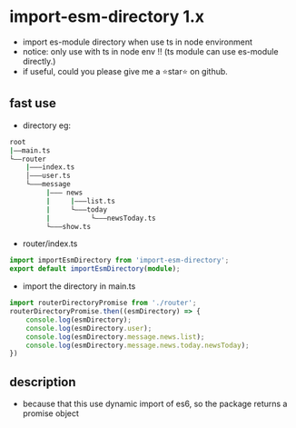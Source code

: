 # import-esm-directory 1.x

* import es-module directory when use ts in node environment
* notice: only use with ts in node env !! (ts module can use es-module directly.)
* if useful, could you please give me a ⭐️star⭐ on github.

## fast use

* directory eg:

```bash
root
|——main.ts
└——router
    |———index.ts
    │———user.ts
    └———message
         |——— news
         |     |———list.ts
         |     └———today
         |          └———newsToday.ts
         └———show.ts
```

* router/index.ts

```ts
import importEsmDirectory from 'import-esm-directory';
export default importEsmDirectory(module);
```

* import the directory in main.ts

```ts
import routerDirectoryPromise from './router';
routerDirectoryPromise.then((esmDirectory) => {
    console.log(esmDirectory);
    console.log(esmDirectory.user);
    console.log(esmDirectory.message.news.list);
    console.log(esmDirectory.message.news.today.newsToday);
})
```

## description

* because that this use dynamic import of es6, so the package returns a promise object
